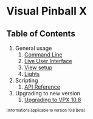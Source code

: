 # Visual Pinball X

## Table of Contents
1. General usage
   1. [Command Line](<Command Line.md>)
   2. [Live User Interface](LiveUI.md)
   3. [View setup](<View Setup.md>)
   4. [Lights](Lights.md)
2. Scripting
   1. [API Reference](<Script API Reference.md>)
3. Upgrading to new version
   1. [Upgrading to VPX 10.8](<Upgrading Table 10.8.md>)

<sub><sup>[Informations applicable to version 10.8 Beta]</sup></sub>